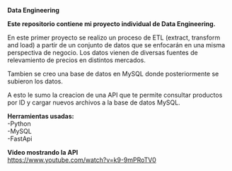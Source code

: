**Data Engineering**

**Este repositorio contiene mi proyecto individual de Data Engineering.**

En este primer proyecto se realizo un proceso de ETL (extract, transform and load) a partir de un conjunto de datos que se enfocarán en una misma perspectiva de negocio.
Los datos vienen de diversas fuentes de relevamiento de precios en distintos mercados.

Tambien se creo una base de datos en MySQL donde posteriormente se subieron los datos.

A esto le sumo la creacion de una API que te permite consultar productos por ID y cargar nuevos archivos a la base de datos MySQL.


**Herramientas usadas:**  
-Python  
-MySQL  
-FastApi   

**Video mostrando la API**  
https://www.youtube.com/watch?v=k9-9mPRoTV0
